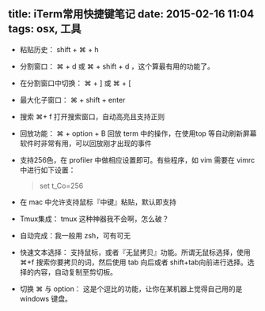 title: iTerm常用快捷键笔记
date: 2015-02-16 11:04
tags: osx, 工具
---

* 粘贴历史： shift + ⌘ + h
* 分割窗口： ⌘ + d 或 ⌘ + shift + d ，这个算最有用的功能了。
* 在分割窗口中切换： ⌘ + ] 或 ⌘ + [
* 最大化子窗口： ⌘ + shift + enter
* 搜索 ⌘+ f 打开搜索窗口，自动高亮且支持正则
* 回放功能： ⌘ + option + B 回放 term 中的操作，在使用top 等自动刷新屏幕软件时非常有用，可以回放刚才出现的事件
* 支持256色，在 profiler 中做相应设置即可。有些程序，如 vim 需要在 vimrc 中进行如下设置：

	> set t_Co=256

* 在 mac 中允许支持鼠标『中键』粘贴，默认即支持
* Tmux集成： tmux 这种神器我不会啊，怎么破？
* 自动完成：我一般用 zsh，可有可无
* 快速文本选择： 支持鼠标，或者『无鼠拷贝』功能。所谓无鼠标选择，使用 ⌘+f 搜索你要拷贝的词，然后使用 tab 向后或者 shift+tab向前进行选择。选择的内容，自动复制至剪切板。
* 切换 ⌘ 与 option： 这是个逗比的功能，让你在某机器上觉得自己用的是 windows 键盘。